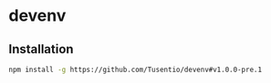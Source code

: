 # devenv
## Installation
```bash
npm install -g https://github.com/Tusentio/devenv#v1.0.0-pre.1
```
